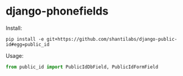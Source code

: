django-phonefields
==================

Install:
```
pip install -e git+https://github.com/shantilabs/django-public-id#egg=public_id
```

Usage:
```python
from public_id import PublicIdDbField, PublicIdFormField
```

